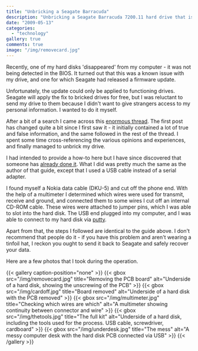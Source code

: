 ```yaml
---
title: "Unbricking a Seagate Barracuda"
description: "Unbricking a Seagate Barracuda 7200.11 hard drive that is afflicted with the BSY firmware error."
date: "2009-05-13"
categories: 
  - "technology"
gallery: true
comments: true
image: "/img/removecard.jpg"
---
```


Recently, one of my hard disks 'disappeared' from my computer - it was not being detected in the BIOS. It turned out that this was a known issue with my drive, and one for which Seagate had released a firmware update.

Unfortunately, the update could only be applied to functioning drives. Seagate will apply the fix to bricked drives for free, but I was reluctant to send my drive to them because I didn't want to give strangers access to my personal information. I wanted to do it myself.

After a bit of a search I came across this [enormous thread](//www.msfn.org/board/index.php?showtopic=128807). The first post has changed quite a bit since I first saw it - it initially contained a lot of true and false information, and the same followed in the rest of the thread. I spent some time cross-referencing the various opinions and experiences, and finally managed to unbrick my drive.

I had intended to provide a how-to here but I have since discovered that someone has [already done it](//sites.google.com/site/seagatefix/Home). What I did was pretty much the same as the author of that guide, except that I used a USB cable instead of a serial adapter.

I found myself a Nokia data cable (DKU-5) and cut off the phone end. With the help of a multimeter I determined which wires were used for transmit, receive and ground, and connected them to some wires I cut off an internal CD-ROM cable. These wires were attached to jumper pins, which I was able to slot into the hard disk. The USB end plugged into my computer, and I was able to connect to my hard disk via [putty](//www.chiark.greenend.org.uk/~sgtatham/putty/).

Apart from that, the steps I followed are identical to the guide above. I don't recommend that people do it - if you have this problem and aren't wearing a tinfoil hat, I reckon you ought to send it back to Seagate and safely recover your data.

Here are a few photos that I took during the operation.

{{< gallery caption-position="none" >}}
  {{< gbox src="/img/removecard.jpg" title="Removing the PCB board" alt="Underside of a hard disk, showing the unscrewing of the PCB" >}}
  {{< gbox src="/img/cardoff.jpg" title="Board removed" alt="Underside of a hard disk with the PCB removed" >}}
  {{< gbox src="/img/multimeter.jpg" title="Checking which wires are which" alt="A multimeter showing continuity between connector and wire" >}}
  {{< gbox src="/img/thetools.jpg" title="The full kit" alt="Underside of a hard disk, including the tools used for the process. USB cable, screwdriver, cardboard" >}}
  {{< gbox src="/img/underdesk.jpg" title="The mess" alt="A messy computer desk with the hard disk PCB connected via USB" >}}
{{< /gallery >}}
